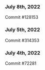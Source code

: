 ### July 8th, 2022

Commit #128153

### July 5th, 2022

Commit #314353


### July 4th, 2022

Commit #72281
